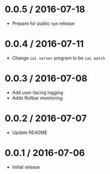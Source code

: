 0.0.5 / 2016-07-18
==================

* Prepare for public `npm` release

0.0.4 / 2016-07-11
==================

* Change `iai server` program to be `iai watch`

0.0.3 / 2016-07-08
==================

* Add user-facing logging
* Adds Rollbar monitoring

0.0.2 / 2016-07-07
==================

* Update README

0.0.1 / 2016-07-06
==================

* Initial release
